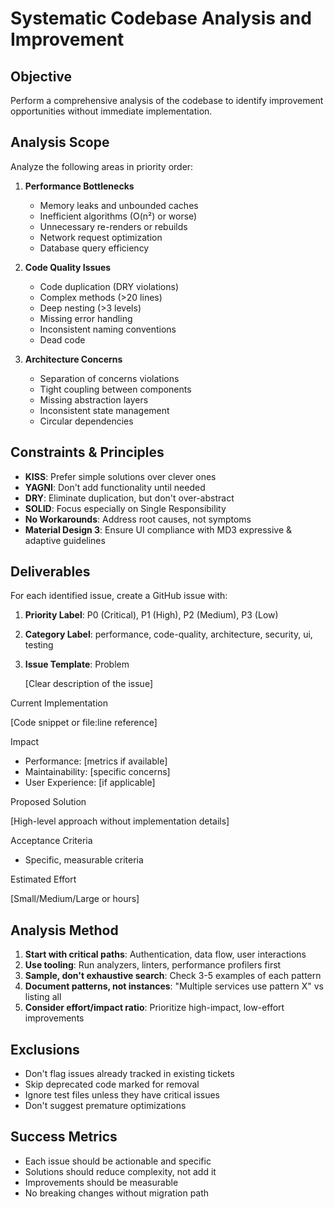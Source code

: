 # Systematic Codebase Analysis and Improvement

## Objective
Perform a comprehensive analysis of the codebase to identify improvement opportunities without immediate implementation.

## Analysis Scope
Analyze the following areas in priority order:
1. **Performance Bottlenecks**
   - Memory leaks and unbounded caches
   - Inefficient algorithms (O(n²) or worse)
   - Unnecessary re-renders or rebuilds
   - Network request optimization
   - Database query efficiency

2. **Code Quality Issues**
   - Code duplication (DRY violations)
   - Complex methods (>20 lines)
   - Deep nesting (>3 levels)
   - Missing error handling
   - Inconsistent naming conventions
   - Dead code

3. **Architecture Concerns**
   - Separation of concerns violations
   - Tight coupling between components
   - Missing abstraction layers
   - Inconsistent state management
   - Circular dependencies

## Constraints & Principles
- **KISS**: Prefer simple solutions over clever ones
- **YAGNI**: Don't add functionality until needed
- **DRY**: Eliminate duplication, but don't over-abstract
- **SOLID**: Focus especially on Single Responsibility
- **No Workarounds**: Address root causes, not symptoms
- **Material Design 3**: Ensure UI compliance with MD3 expressive & adaptive guidelines

## Deliverables
For each identified issue, create a GitHub issue with:
1. **Priority Label**: P0 (Critical), P1 (High), P2 (Medium), P3 (Low)
2. **Category Label**: performance, code-quality, architecture, security, ui, testing
3. **Issue Template**:
Problem

   [Clear description of the issue]

Current Implementation

   [Code snippet or file:line reference]

Impact

- Performance: [metrics if available]
- Maintainability: [specific concerns]
- User Experience: [if applicable]

Proposed Solution

   [High-level approach without implementation details]

Acceptance Criteria

- Specific, measurable criteria

Estimated Effort

   [Small/Medium/Large or hours]

## Analysis Method
1. **Start with critical paths**: Authentication, data flow, user interactions
2. **Use tooling**: Run analyzers, linters, performance profilers first
3. **Sample, don't exhaustive search**: Check 3-5 examples of each pattern
4. **Document patterns, not instances**: "Multiple services use pattern X" vs listing all
5. **Consider effort/impact ratio**: Prioritize high-impact, low-effort improvements

## Exclusions
- Don't flag issues already tracked in existing tickets
- Skip deprecated code marked for removal
- Ignore test files unless they have critical issues
- Don't suggest premature optimizations

## Success Metrics
- Each issue should be actionable and specific
- Solutions should reduce complexity, not add it
- Improvements should be measurable
- No breaking changes without migration path
